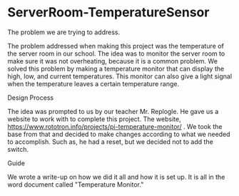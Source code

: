 # ServerRoom-TemperatureSensor

The problem we are trying to address.

The problem addressed when making this project was the temperature of the server room in our school. The idea was to monitor the server room to make sure it was not overheating, because it is a common problem. We solved this problem by making a temperature monitor that can display the high, low, and current temperatures. This monitor can also give a light signal when the temperature leaves a certain temperature range.


Design Process

The idea was prompted to us by our teacher Mr. Replogle. He gave us a website to work with to complete this project. The website, https://www.rototron.info/projects/pi-temperature-monitor/ . We took the base from that and decided to make changes according to what we needed to accomplish. Such as, he had a reset, but we decided not to add the switch.


Guide

We wrote a write-up on how we did it all and how it is set up. It is all in the word document called "Temperature Monitor."
